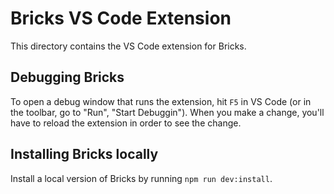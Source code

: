 # Bricks VS Code Extension

This directory contains the VS Code extension for Bricks.

## Debugging Bricks

To open a debug window that runs the extension, hit `F5` in VS Code (or in the toolbar, go to "Run", "Start Debuggin"). When you make a change, you'll have to reload the extension in order to see the change.

## Installing Bricks locally

Install a local version of Bricks by running `npm run dev:install`.
